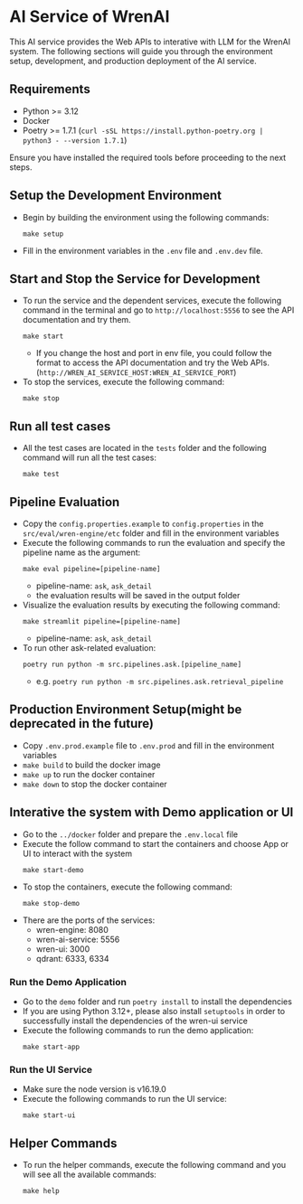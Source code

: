 # AI Service of WrenAI

This AI service provides the Web APIs to interative with LLM for the WrenAI system. The following sections will guide 
you through the environment setup, development, and production deployment of the AI service.

## Requirements
- Python >= 3.12
- Docker
- Poetry >= 1.7.1 (`curl -sSL https://install.python-poetry.org | python3 - --version 1.7.1`)

Ensure you have installed the required tools before proceeding to the next steps.

## Setup the Development Environment
- Begin by building the environment using the following commands:
  ```shell
  make setup
  ```
- Fill in the environment variables in the `.env` file and `.env.dev` file.

## Start and Stop the Service for Development
- To run the service and the dependent services, execute the following command in the terminal and go to 
  `http://localhost:5556` to see the API documentation and try them.
  ```shell
  make start
  ```
  - If you change the host and port in env file, you could follow the format to access the API documentation and 
  try the Web APIs. (`http://WREN_AI_SERVICE_HOST:WREN_AI_SERVICE_PORT`)
- To stop the services, execute the following command:
  ```shell
  make stop
  ```

## Run all test cases
- All the test cases are located in the `tests` folder and the following command will run all the test cases:
  ```shell
  make test
  ```

## Pipeline Evaluation

- Copy the `config.properties.example` to `config.properties` in the `src/eval/wren-engine/etc` folder 
  and fill in the environment variables
- Execute the following commands to run the evaluation and specify the pipeline name as the argument:
  ```shell
  make eval pipeline=[pipeline-name]
  ```
  - pipeline-name: `ask`, `ask_detail`
  - the evaluation results will be saved in the output folder
- Visualize the evaluation results by executing the following command:
  ```shell
  make streamlit pipeline=[pipeline-name]
  ```
  - pipeline-name: `ask`, `ask_detail`
- To run other ask-related evaluation: 
  ```shell
  poetry run python -m src.pipelines.ask.[pipeline_name]
  ``` 
  - e.g. `poetry run python -m src.pipelines.ask.retrieval_pipeline`

## Production Environment Setup(might be deprecated in the future)

- Copy `.env.prod.example` file to `.env.prod` and fill in the environment variables
- `make build` to build the docker image
- `make up` to run the docker container
- `make down` to stop the docker container

## Interative the system with Demo application or UI

- Go to the `../docker` folder and prepare the `.env.local` file
- Execute the follow command to start the containers and choose App or UI to interact with the system
  ```shell
  make start-demo
  ```
- To stop the containers, execute the following command:
  ```shell
  make stop-demo
  ```
- There are the ports of the services:
  - wren-engine: 8080
  - wren-ai-service: 5556
  - wren-ui: 3000
  - qdrant: 6333, 6334

### Run the Demo Application
  - Go to the `demo` folder and run `poetry install` to install the dependencies
  - If you are using Python 3.12+, please also install `setuptools` in order to successfully install the dependencies 
  of the wren-ui service
  - Execute the following commands to run the demo application:
    ```shell
    make start-app
    ```

### Run the UI Service
  - Make sure the node version is v16.19.0
  - Execute the following commands to run the UI service:
    ```shell
    make start-ui
    ```

## Helper Commands
- To run the helper commands, execute the following command and you will see all the available commands:
  ```shell
  make help
  ```
